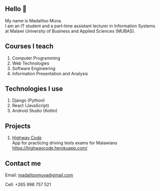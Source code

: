 ## Hello 👋

<!--
**v2-kaj/v2-kaj** is a ✨ _special_ ✨ repository because its `README.md` (this file) appears on your GitHub profile.

Here are some ideas to get you started:

- 🔭 I’m currently working on ...
- 🌱 I’m currently learning ...
- 👯 I’m looking to collaborate on ...
- 🤔 I’m looking for help with ...
- 💬 Ask me about ...
- 📫 How to reach me: ...
- 😄 Pronouns: ...
- ⚡ Fun fact: ...
-->
My name is Madalitso Muva. <br>
I am an IT student and a part-time assistant lecturer in Information Systems at Malawi University of Business and Applied Sciences (MUBAS).

## Courses I teach
1. Computer Programming
2. Web Technologies
3. Software Engineering
4. Information Presentation and Analysis

## Technologies I use
1. Django (Python)
2. React (JavaScript)
3. Android Studio (Kotlin)

## Projects
1. [Highway Code](https://highwaycode.herokuapp.com/) <br>
App for practicing driving tests exams for Malawians https://highwaycode.herokuapp.com/

## Contact me
Email: madalitsomuva@gmail.com<br>

Cell: +265 998 757 521
